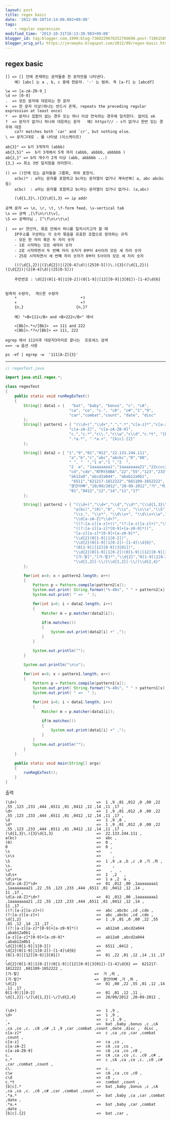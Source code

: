```yaml
---
layout: post
title: regex basic
date: '2012-09-20T14:14:00.002+09:00'
tags:
    - regular expression
modified_time: '2013-10-31T16:13:38.983+09:00'
blogger_id: tag:blogger.com,1999:blog-7360229670252766698.post-7106158565821255188
blogger_orig_url: https://jeremyko.blogspot.com/2012/09/regex-basic.html
---
```


## regex basic

    [] => [] 안에 존재하는 문자들중 한 문자만을 나타낸다.
        예) [abc] 는 a , b, c 중에 한문자. '-' 는 범위. 즉 [a-f] 는 [abcdf]

    \w => [a-zA-Z0-9_]
    \d => [0-9]
    .  => 모든 문자에 대응되는 한 문자
    +  => 한 문자 이상(하나는 반드시 존재, repeats the preceding regular expression at least once)
    *  => 문자나 집합이 없는 경우 또는 하나 이상 연속하는 경우에 일치한다. 없어도 ok
    ?  => 문자가 없거나 하나와 대응하는 문자   예) https?// - s가 없거나 한번 있는 경우와 대응
        ca?r matches both `car' and `cr', but nothing else.
    \ => 문자그대로 . 를 나타냄 (이스케이프)

    ab{3}" => b가 3개까지 (abbb)
    ab{3,5}" =>  b가 3개에서 5개 까지 (abbb, abbbb, abbbbb )
    ab{2,}" => b의 개수가 2개 이상 (abb, abbbbb ...)
    {3,} => 최소 3번 일치함을 의미한다.

    () => ()안에 있는 글자들을 그룹화, 하위 표현식.
        a(bc)* : a라는 문자를 포함하고 bc라는 문자열이 없거나 계속반복( a, abc abcbc 등)
        a(bc)  : a라는 문자를 포함하고 bc라는 문자열이 있거나 없거나. (a,abc)

        (\d{1,3}\.){3}\d{1,3} => ip addr

    공백 문자 => \n, \r, \t, \f-form feed, \v-vertical tab
    \s => 공백 ,[\f\n\r\t\v],
    \S => 공백아님 , [^\f\n\r\t\v]

    |  => or 연산자, 묶음 안에서 하나를 일치시키고자 할 때
        IP주소를 구성하는 각 숫자 묶음을 유효한 조합으로 정의하는 규칙
        - 모든 한 자리 혹은 두 자리 숫자
        - 1로 시작하는 모든 세자리 숫자
        - 2로 시작하면서 두 번째 자리 숫자가 0부터 4사이의 모든 세 자리 숫자
        - 25로 시작하면서 세 번째 자리 숫자가 0부터 5사이의 모든 세 자리 숫자

        (((\d{1,2})|(1\d{2})|(2[0-4]\d)|(25[0-5]))\.){3}((\d{1,2})|(1\d{2})|(2[0-4]\d)|(25[0-5]))

        주민번호 : \d{2}(0[1-9]|1[0-2])(0[1-9]|[12][0-9]|3[01])-[1-4]\d{6}


    탐욕적 수량자,  게으른 수량자
        *                            *?
        +                            +?
        {n,}                       {n,}?

        예) "<B>111</B> and <B>222</B>" 에서

        <[Bb]>.*</[Bb]>  => 111 and 222
        <[Bb]>.*?</[Bb]> => 111, 222

    egrep 에서 111이후 대문자3자리로 끝나는  프로세스 검색
    ==> -w 옵션 사용

    ps -ef | egrep -w  '111[A-Z]{3}'

---

```java
// regexTest.java

import java.util.regex.*;

class regexTest
{
    public static void runRegExTest()
    {
        String[] data1 = {   "bat", "baby", "bonus", "c", "cA",
                            "ca", "co", "c.", "c0", "c#","1","9",
                            "car","combat","count", "date", "disc"
        };
        String[] pattern1 = { "(\\d+)","\\d+",".",".*","c[a-z]*","c[a-z]",
                            "c[a-zA-Z]", "c[a-zA-Z0-9]",
                            "c.","c.*","c\\.","c\\w","c\\d","c.*t", "[b|c].*",
                            ".*a.*", ".*a.+", "[b|c].{2}"
        };

        String[] data2 = { "1","9","01","012","22.133.244.111",
                            "a","b","c","abc","abcbc","0","00",
                            " ", "  ","1 a","1 ","2  ",
                            "2  a", "1aaaaaaaa1","1aaaaaaaa21","22cccc22dd33",
                            "cd","cde","NTRY50BA","22","55","123","233","444",
                            "ab12a0","abcd2a044", "abab12a0b1",
                             "6511","621217-1812222","681109-1652222",
                            "쭌안아빠","20/09/2012","20-09-2012","가","하",
                            "01","0412","12","14","11","17"
        };

        String[] pattern2 = { "(\\d+)","\\d+","\\d","\\d*","(\\d{1,3}\\.){3}\\d{1,3}",
                              "a(bc)","(0)","0", "\\s", "\\s\\s","\\S",
                              "\\s.", "\\s*", "\\d\\s+", "\\d\\s+\\w","\\d[a-zA-Z]*\\d+",
                              "\\d[a-zA-Z]*\\d+?",
                              "((?:[a-z][a-z]+))","(?:[a-z][a-z]+)","\\d{1,2}",
                              "((?:[a-z][a-z]*[0-9]+[a-z0-9]*))",
                              "[a-z][a-z]*[0-9]+[a-z0-9]*",
                              "\\d{2}(0[1-9]|1[0-2])",
                              "\\d{2}(0[1-9]|1[0-2])-[1-4]\\d{6}",
                              "(0[1-9]|[12][0-9]|3[01])",
                              "\\d{2}(0[1-9]|1[0-2])(0[1-9]|[12][0-9]|3[01])-[1-4]\\d{6}",
                              "[가-힣]","[가-힣]*","\\d{2}","0[1-9]|1[0-2]",
                              "\\d{1,2}[-\\/]\\d{1,2}[-\\/]\\d{2,4}"
        };

        for(int x=0; x < pattern2.length; x++)
        {
            Pattern p = Pattern.compile(pattern2[x]);
            System.out.print( String.format("%-40s", " " + pattern2[x] ) );
            System.out.print( " =>  " );

            for(int i=0; i < data2.length; i++)
            {
                Matcher m = p.matcher(data2[i]);

                if(m.matches())
                {
                    System.out.print(data2[i] +" ,");
                }
            }

            System.out.println("");
        }

        System.out.println("\n\n");

        for(int x=0; x < pattern1.length; x++)
        {
            Pattern p = Pattern.compile(pattern1[x]);
            System.out.print( String.format("%-40s", " " + pattern1[x] ) );
            System.out.print( " =>  " );

            for(int i=0; i < data1.length; i++)
            {
                Matcher m = p.matcher(data1[i]);

                if(m.matches())
                {
                    System.out.print(data1[i] +" ,");
                }
            }
            System.out.println("");
        }
    }

    public static void main(String[] args)
    {
        runRegExTest();
    }
}
```

출력

    (\d+)                                   =>  1 ,9 ,01 ,012 ,0 ,00 ,22 ,55 ,123 ,233 ,444 ,6511 ,01 ,0412 ,12 ,14 ,11 ,17 ,
    \d+                                     =>  1 ,9 ,01 ,012 ,0 ,00 ,22 ,55 ,123 ,233 ,444 ,6511 ,01 ,0412 ,12 ,14 ,11 ,17 ,
    \d                                      =>  1 ,9 ,0 ,
    \d*                                     =>  1 ,9 ,01 ,012 ,0 ,00 ,22 ,55 ,123 ,233 ,444 ,6511 ,01 ,0412 ,12 ,14 ,11 ,17 ,
    (\d{1,3}\.){3}\d{1,3}                   =>  22.133.244.111 ,
    a(bc)                                   =>  abc ,
    (0)                                     =>  0 ,
    0                                       =>  0 ,
    \s                                      =>    ,
    \s\s                                    =>     ,
    \S                                      =>  1 ,9 ,a ,b ,c ,0 ,가 ,하 ,
    \s.                                     =>     ,
    \s*                                     =>    ,   ,
    \d\s+                                   =>  1  ,2   ,
    \d\s+\w                                 =>  1 a ,2  a ,
    \d[a-zA-Z]*\d+                          =>  01 ,012 ,00 ,1aaaaaaaa1 ,1aaaaaaaa21 ,22 ,55 ,123 ,233 ,444 ,6511 ,01 ,0412 ,12 ,14 ,
    11 ,17 ,
    \d[a-zA-Z]*\d+?                         =>  01 ,012 ,00 ,1aaaaaaaa1 ,1aaaaaaaa21 ,22 ,55 ,123 ,233 ,444 ,6511 ,01 ,0412 ,12 ,14 ,
    11 ,17 ,
    ((?:[a-z][a-z]+))                       =>  abc ,abcbc ,cd ,cde ,
    (?:[a-z][a-z]+)                         =>  abc ,abcbc ,cd ,cde ,
    \d{1,2}                                 =>  1 ,9 ,01 ,0 ,00 ,22 ,55 ,01 ,12 ,14 ,11 ,17 ,
    ((?:[a-z][a-z]*[0-9]+[a-z0-9]*))        =>  ab12a0 ,abcd2a044 ,abab12a0b1 ,
    [a-z][a-z]*[0-9]+[a-z0-9]*              =>  ab12a0 ,abcd2a044 ,abab12a0b1 ,
    \d{2}(0[1-9]|1[0-2])                    =>  6511 ,0412 ,
    \d{2}(0[1-9]|1[0-2])-[1-4]\d{6}         =>
    (0[1-9]|[12][0-9]|3[01])                =>  01 ,22 ,01 ,12 ,14 ,11 ,17 ,
    \d{2}(0[1-9]|1[0-2])(0[1-9]|[12][0-9]|3[01])-[1-4]\d{6} =>  621217-1812222 ,681109-1652222 ,
    [가-힣]                                 =>  가 ,하 ,
    [가-힣]*                                =>  쭌안아빠 ,가 ,하 ,
    \d{2}                                   =>  01 ,00 ,22 ,55 ,01 ,12 ,14 ,11 ,17 ,
    0[1-9]|1[0-2]                           =>  01 ,01 ,12 ,11 ,
    \d{1,2}[-\/]\d{1,2}[-\/]\d{2,4}         =>  20/09/2012 ,20-09-2012 ,


    (\d+)                                   =>  1 ,9 ,
    \d+                                     =>  1 ,9 ,
    .                                       =>  c ,1 ,9 ,
    .*                                      =>  bat ,baby ,bonus ,c ,cA ,ca ,co ,c. ,c0 ,c# ,1 ,9 ,car ,combat ,count ,date ,disc ,  disc ,
    c[a-z]*                                 =>  c ,ca ,co ,car ,combat ,count ,
    c[a-z]                                  =>  ca ,co ,
    c[a-zA-Z]                               =>  cA ,ca ,co ,
    c[a-zA-Z0-9]                            =>  cA ,ca ,co ,c0 ,
    c.                                      =>  cA ,ca ,co ,c. ,c0 ,c# ,
    c.*                                     =>  c ,cA ,ca ,co ,c. ,c0 ,c# ,car ,combat ,count ,
    c\.                                     =>  c. ,
    c\w                                     =>  cA ,ca ,co ,c0 ,
    c\d                                     =>  c0 ,
    c.*t                                    =>  combat ,count ,
    [b|c].*                                 =>  bat ,baby ,bonus ,c ,cA ,ca ,co ,c. ,c0 ,c# ,car ,combat ,count ,
    .*a.*                                   =>  bat ,baby ,ca ,car ,combat ,date ,
    .*a.+                                   =>  bat ,baby ,car ,combat ,date ,
    [b|c].{2}                               =>  bat ,car ,
